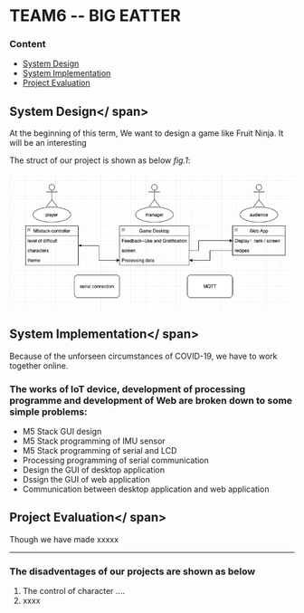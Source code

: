 # TEAM6 -- BIG EATTER

### **Content**
 * [System Design](#LinkToPart1)
 * [System Implementation](#LinkToPart2)
 * [Project Evaluation](#LinkToPart3)

## <span id="LinkToPart1">System Design</ span>

At the beginning of this term, We want to design a game like Fruit Ninja. It will be an interesting

The struct of our project is shown as below *fig.1*:

![uml](./design_GUI/uml.jpg)




## <span id="LinkToPart2">System Implementation</ span>

Because of the unforseen circumstances of COVID-19, we have to work together online.

### The works of IoT device, development of processing programme and development of Web are broken down to some simple problems:
 * M5 Stack GUI design
 * M5 Stack programming of IMU sensor
 * M5 Stack programming of serial and LCD
 * Processing programming of serial communication
 * Design the GUI of desktop application
 * Dssign the GUI of web application
 * Communication between desktop application and web application


## <span id="LinkToPart3">Project Evaluation</ span>
Though we have made xxxxx

---

### The disadventages of our projects are shown as below
1. The control of character ....
2. xxxx

